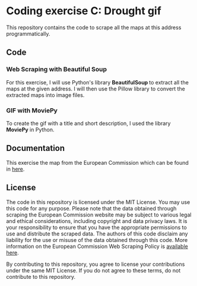 # Coding exercise C: Drought gif

This repository contains the code to scrape all the maps at this address programmatically.

## Code
### Web Scraping with Beautiful Soup
For this exercise, I will use Python's library <b>BeautifulSoup </b>to extract all the maps at the given address. I will then use the Pillow library to convert the extracted maps into image files.

### GIF with MoviePy
To create the gif with a title and short description, I used the library <b>MoviePy</b> in Python.

## Documentation
This exercise the map from the European Commission which can be found in <a href="https://edo.jrc.ec.europa.eu/edov2/php/index.php?id=1153">here</a>.

## License
The code in this repository is licensed under the MIT License. You may use this code for any purpose. Please note that the data obtained through scraping the European Commission website may be subject to various legal and ethical considerations, including copyright and data privacy laws. It is your responsibility to ensure that you have the appropriate permissions to use and distribute the scraped data. The authors of this code disclaim any liability for the use or misuse of the data obtained through this code. More information on the European Commission Web Scraping Policy is <a href="https://ec.europa.eu/eurostat/cros/content/item-04-web-scraping-policy_en">available here</a>.

By contributing to this repository, you agree to license your contributions under the same MIT License. If you do not agree to these terms, do not contribute to this repository.
